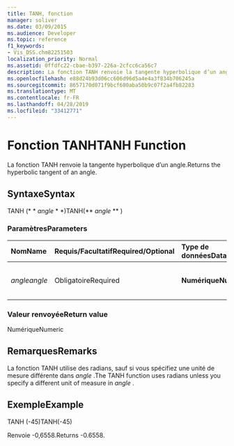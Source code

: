 ```yaml
---
title: TANH, fonction
manager: soliver
ms.date: 03/09/2015
ms.audience: Developer
ms.topic: reference
f1_keywords:
- Vis_DSS.chm82251503
localization_priority: Normal
ms.assetid: 0ffdfc22-cbae-b397-226a-2cfcc6ca56c7
description: La fonction TANH renvoie la tangente hyperbolique d’un angle.
ms.openlocfilehash: e88d24b93d06cc606d96d5a4e4a3f834b706245a
ms.sourcegitcommit: 8657170d071f9bcf680aba50b9c07f2a4fb82283
ms.translationtype: MT
ms.contentlocale: fr-FR
ms.lasthandoff: 04/28/2019
ms.locfileid: "33412771"
---
```

# <a name="tanh-function"></a><span data-ttu-id="aff37-103">Fonction TANH</span><span class="sxs-lookup"><span data-stu-id="aff37-103">TANH Function</span></span>

<span data-ttu-id="aff37-104">La fonction TANH renvoie la tangente hyperbolique d’un angle.</span><span class="sxs-lookup"><span data-stu-id="aff37-104">Returns the hyperbolic tangent of an angle.</span></span> 
  
## <a name="syntax"></a><span data-ttu-id="aff37-105">Syntaxe</span><span class="sxs-lookup"><span data-stu-id="aff37-105">Syntax</span></span>

<span data-ttu-id="aff37-106">TANH (\* \* *angle* \* \*)</span><span class="sxs-lookup"><span data-stu-id="aff37-106">TANH(\*\* *angle* \*\* )</span></span> 
  
### <a name="parameters"></a><span data-ttu-id="aff37-107">Paramètres</span><span class="sxs-lookup"><span data-stu-id="aff37-107">Parameters</span></span>

|<span data-ttu-id="aff37-108">**Nom**</span><span class="sxs-lookup"><span data-stu-id="aff37-108">**Name**</span></span>|<span data-ttu-id="aff37-109">**Requis/Facultatif**</span><span class="sxs-lookup"><span data-stu-id="aff37-109">**Required/Optional**</span></span>|<span data-ttu-id="aff37-110">**Type de données**</span><span class="sxs-lookup"><span data-stu-id="aff37-110">**Data Type**</span></span>|<span data-ttu-id="aff37-111">**Description**</span><span class="sxs-lookup"><span data-stu-id="aff37-111">**Description**</span></span>|
|:-----|:-----|:-----|:-----|
| <span data-ttu-id="aff37-112">_angle_</span><span class="sxs-lookup"><span data-stu-id="aff37-112">_angle_</span></span> <br/> |<span data-ttu-id="aff37-113">Obligatoire</span><span class="sxs-lookup"><span data-stu-id="aff37-113">Required</span></span>  <br/> |<span data-ttu-id="aff37-114">**Numérique**</span><span class="sxs-lookup"><span data-stu-id="aff37-114">**Numeric**</span></span> <br/> |<span data-ttu-id="aff37-115">Angle d'obtention de la tangente hypbolic.</span><span class="sxs-lookup"><span data-stu-id="aff37-115">The angle of which to get the hypbolic tangent.</span></span>  <br/> |
   
### <a name="return-value"></a><span data-ttu-id="aff37-116">Valeur renvoyée</span><span class="sxs-lookup"><span data-stu-id="aff37-116">Return value</span></span>

<span data-ttu-id="aff37-117">Numérique</span><span class="sxs-lookup"><span data-stu-id="aff37-117">Numeric</span></span>
  
## <a name="remarks"></a><span data-ttu-id="aff37-118">Remarques</span><span class="sxs-lookup"><span data-stu-id="aff37-118">Remarks</span></span>

<span data-ttu-id="aff37-119">La fonction TANH utilise des radians, sauf si vous spécifiez une unité de mesure différente dans *angle* .</span><span class="sxs-lookup"><span data-stu-id="aff37-119">The TANH function uses radians unless you specify a different unit of measure in  *angle*  .</span></span> 
  
## <a name="example"></a><span data-ttu-id="aff37-120">Exemple</span><span class="sxs-lookup"><span data-stu-id="aff37-120">Example</span></span>

<span data-ttu-id="aff37-121">TANH (-45)</span><span class="sxs-lookup"><span data-stu-id="aff37-121">TANH(-45)</span></span> 
  
<span data-ttu-id="aff37-122">Renvoie -0,6558.</span><span class="sxs-lookup"><span data-stu-id="aff37-122">Returns -0.6558.</span></span> 
  

